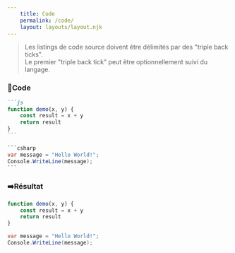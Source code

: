```yaml
---
    title: Code
    permalink: /code/
    layout: layouts/layout.njk
---
```


> Les listings de code source doivent être délimités par des "triple back ticks".\
> Le premier "triple back tick" peut être optionnellement suivi du langage.

### 📄Code

~~~md
```js
function demo(x, y) {
    const result = x + y
    return result
}
```
~~~

~~~csharp
```csharp
var message = "Hello World!";
Console.WriteLine(message);
```
~~~

### ➡️Résultat

```js
function demo(x, y) {
    const result = x + y
    return result
}
```

```csharp
var message = "Hello World!";
Console.WriteLine(message);
```